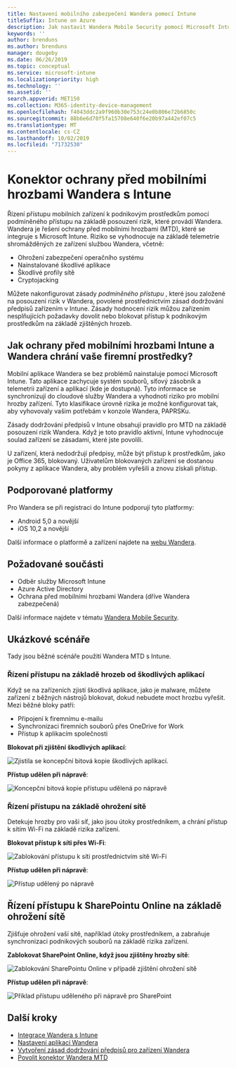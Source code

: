 ```yaml
---
title: Nastavení mobilního zabezpečení Wandera pomocí Intune
titleSuffix: Intune on Azure
description: Jak nastavit Wandera Mobile Security pomocí Microsoft Intune pro řízení přístupu mobilních zařízení k firemním prostředkům.
keywords: ''
author: brenduns
ms.author: brenduns
manager: dougeby
ms.date: 06/26/2019
ms.topic: conceptual
ms.service: microsoft-intune
ms.localizationpriority: high
ms.technology: ''
ms.assetid: ''
search.appverid: MET150
ms.collection: M365-identity-device-management
ms.openlocfilehash: f4043ddc2a9f960b30e753c24e0b806e72b6850c
ms.sourcegitcommit: 88b6e6d70f5fa15708e640f6e20b97a442ef07c5
ms.translationtype: MT
ms.contentlocale: cs-CZ
ms.lasthandoff: 10/02/2019
ms.locfileid: "71732530"
---
```

# <a name="wandera-mobile-threat-defense-connector-with-intune"></a>Konektor ochrany před mobilními hrozbami Wandera s Intune  

Řízení přístupu mobilních zařízení k podnikovým prostředkům pomocí podmíněného přístupu na základě posouzení rizik, které provádí Wandera. Wandera je řešení ochrany před mobilními hrozbami (MTD), které se integruje s Microsoft Intune.  Riziko se vyhodnocuje na základě telemetrie shromážděných ze zařízení službou Wandera, včetně:
- Ohrožení zabezpečení operačního systému
- Nainstalované škodlivé aplikace
- Škodlivé profily sítě
- Cryptojacking

Můžete nakonfigurovat zásady *podmíněného přístupu* , které jsou založené na posouzení rizik v Wandera, povolené prostřednictvím zásad dodržování předpisů zařízením v Intune. Zásady hodnocení rizik můžou zařízením nesplňujících požadavky dovolit nebo blokovat přístup k podnikovým prostředkům na základě zjištěných hrozeb.  


## <a name="how-do-intune-and-wandera-mobile-threat-defense-help-protect-your-company-resources"></a>Jak ochrany před mobilními hrozbami Intune a Wandera chrání vaše firemní prostředky?  

Mobilní aplikace Wandera se bez problémů nainstaluje pomocí Microsoft Intune. Tato aplikace zachycuje systém souborů, síťový zásobník a telemetrii zařízení a aplikací (kde je dostupná). Tyto informace se synchronizují do cloudové služby Wandera a vyhodnotí riziko pro mobilní hrozby zařízení. Tyto klasifikace úrovně rizika je možné konfigurovat tak, aby vyhovovaly vašim potřebám v konzole Wandera, PAPRSKu.

Zásady dodržování předpisů v Intune obsahují pravidlo pro MTD na základě posouzení rizik Wandera. Když je toto pravidlo aktivní, Intune vyhodnocuje soulad zařízení se zásadami, které jste povolili.

U zařízení, která nedodržují předpisy, může být přístup k prostředkům, jako je Office 365, blokovaný. Uživatelům blokovaných zařízení se dostanou pokyny z aplikace Wandera, aby problém vyřešili a znovu získali přístup.

## <a name="supported-platforms"></a>Podporované platformy  

Pro Wandera se při registraci do Intune podporují tyto platformy:

- Android 5,0 a novější  
- iOS 10,2 a novější  

Další informace o platformě a zařízení najdete na [webu Wandera](https://www.wandera.com/why-wandera/features/device-support/).

## <a name="prerequisites"></a>Požadované součásti  

- Odběr služby Microsoft Intune  
- Azure Active Directory  
- Ochrana před mobilními hrozbami Wandera (dříve Wandera zabezpečená)  

Další informace najdete v tématu [Wandera Mobile Security](https://www.wandera.com/mobile-security/).
 
## <a name="sample-scenarios"></a>Ukázkové scénáře

Tady jsou běžné scénáře použití Wandera MTD s Intune.

### <a name="control-access-based-on-threats-from-malicious-apps"></a>Řízení přístupu na základě hrozeb od škodlivých aplikací  

Když se na zařízeních zjistí škodlivá aplikace, jako je malware, můžete zařízení z běžných nástrojů blokovat, dokud nebudete moct hrozbu vyřešit. Mezi běžné bloky patří:  
- Připojení k firemnímu e-mailu  
- Synchronizaci firemních souborů přes OneDrive for Work  
- Přístup k aplikacím společnosti  

**Blokovat při zjištění škodlivých aplikací**:

![Zjistila se koncepční bitová kopie škodlivých aplikací.](./media/wandera-mtd-connector/wandera-malicious-apps-blocked.png)  

**Přístup udělen při nápravě**: 

![Koncepční bitová kopie přístupu udělená po nápravě](./media/wandera-mtd-connector/wandera-malicious-apps-unblocked.png)


### <a name="control-access-based-on-threat-to-network"></a>Řízení přístupu na základě ohrožení sítě  

Detekuje hrozby pro vaši síť, jako jsou útoky prostředníkem, a chrání přístup k sítím Wi-Fi na základě rizika zařízení.  

**Blokovat přístup k síti přes Wi-Fi**:  

![Zablokování přístupu k síti prostřednictvím sítě Wi-Fi](./media/wandera-mtd-connector/wandera-network-wifi-blocked.png)

**Přístup udělen při nápravě**:  

![Přístup udělený po nápravě](./media/wandera-mtd-connector/wandera-network-wifi-unblocked.png)  

## <a name="control-access-to-sharepoint-online-based-on-threat-to-network"></a>Řízení přístupu k SharePointu Online na základě ohrožení sítě

Zjišťuje ohrožení vaší sítě, například útoky prostředníkem, a zabraňuje synchronizaci podnikových souborů na základě rizika zařízení.

**Zablokovat SharePoint Online, když jsou zjištěny hrozby sítě**:  

![Zablokování SharePointu Online v případě zjištění ohrožení sítě](./media/wandera-mtd-connector/wandera-network-spo-blocked.png)  


**Přístup udělen při nápravě**:  

![Příklad přístupu uděleného při nápravě pro SharePoint](./media/wandera-mtd-connector/wandera-network-spo-unblocked.png)  

## <a name="next-steps"></a>Další kroky

- [Integrace Wandera s Intune](wandera-mtd-connector-integration.md)
- [Nastavení aplikací Wandera](mtd-apps-ios-app-configuration-policy-add-assign.md)
- [Vytvoření zásad dodržování předpisů pro zařízení Wandera](mtd-device-compliance-policy-create.md)
- [Povolit konektor Wandera MTD](mtd-connector-enable.md)